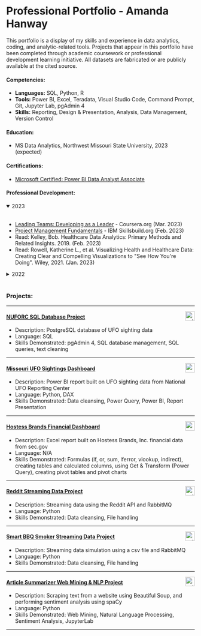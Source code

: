 # Professional Portfolio - Amanda Hanway
This portfolio is a display of my skills and experience in data analytics, coding, and analytic-related tools. Projects that appear in this portfolio have been completed through academic coursework or professional development learning initiative. All datasets are fabricated or are publicly available at the cited source.

#### Competencies:
- **Languages:** SQL, Python, R 
- **Tools:** Power BI, Excel, Teradata, Visual Studio Code, Command Prompt, Git, Jupyter Lab, pgAdmin 4    
- **Skills:** Reporting, Design & Presentation, Analysis, Data Management, Version Control  

#### Education:  
- MS Data Analytics, Northwest Missouri State University, 2023 (expected)

#### Certifications:  
- [Microsoft Certified: Power BI Data Analyst Associate](/supporting_files/Microsoft%20Certified%20Power%20BI.png)

#### Professional Development:   
<details open><summary>2023</summary><br><ul>
<li><a href="https://github.com/mandi1120/amanda-hanway-portfolio/blob/main/supporting_files/Leading%20Teams%20-%20Developing%20as%20a%20Leader%20-%20Coursera.pdf">Leading Teams: Developing as a Leader</a> - Coursera.org (Mar. 2023) 
<li><a href="https://github.com/mandi1120/amanda-hanway-portfolio/blob/main/supporting_files/Project%20Management%20Fundamentals.pdf">Project Management Fundamentals</a> - IBM Skillsbuild.org (Feb. 2023) 
<li>Read: Kelley, Bob. Healthcare Data Analytics: Primary Methods and Related Insights. 2019. (Feb. 2023)
<li>Read: Rowell, Katherine L., et al. Visualizing Health and Healthcare Data: Creating Clear and Compelling Visualizations to "See How You're Doing". Wiley, 2021. (Jan. 2023)
</ul></details>
<details><summary>2022</summary><br><ul>
<li><a href="https://github.com/mandi1120/amanda-hanway-portfolio/blob/main/supporting_files/Data%20Analyst%20in%20Power%20BI.pdf">Data Analyst in Power BI Career Track</a> - Datacamp.com (Dec. 2022)
<li><a href="https://github.com/mandi1120/amanda-hanway-portfolio/blob/main/supporting_files/Power%20BI%20Fundamentals%20-%20Data%20Camp.pdf">Power BI Fundamentals Skill Track</a> - Datacamp.com (Dec. 2022)
<li><a href="https://github.com/mandi1120/amanda-hanway-portfolio/blob/main/supporting_files/SQL%20Fundamentals%20-%20Data%20Camp.pdf">SQL Fundamentals Skill Track</a> - Datacamp.com (Dec. 2022)
</ul></details>

<br/>  

### Projects:   

---
<img align="right" alt="sql" height="25" src="https://img.shields.io/badge/PostgreSQL-3776AB.svg?style=for-the-badge&logo=PostgreSQL&logoColor=white">  

#### [NUFORC SQL Database Project](https://github.com/mandi1120/nuforc_sql_database)  
- Description: PostgreSQL database of UFO sighting data  
- Language: SQL
- Skills Demonstrated: pgAdmin 4, SQL database management, SQL queries, text cleaning 

---
<img align="right" alt="power bi" height="25" src="https://img.shields.io/badge/Power%20BI-3776AB.svg?style=for-the-badge&logo=Power-BI&logoColor=white">  

#### [Missouri UFO Sightings Dashboard](https://github.com/mandi1120/mo_ufo_dashboard/)
- Description: Power BI report built on UFO sighting data from National UFO Reporting Center  
- Language: Python, DAX 
- Skills Demonstrated: Data cleansing, Power Query, Power BI, Report Presentation 

---
<img align="right" alt="excel" height="25" src="https://img.shields.io/badge/Microsoft%20Excel-3776AB.svg?style=for-the-badge&logo=Microsoft-Excel&logoColor=white">  

#### [Hostess Brands Financial Dashboard](https://github.com/mandi1120/hostess_brands_dashboard)  
- Description: Excel report built on Hostess Brands, Inc. financial data from sec.gov  
- Language: N/A
- Skills Demonstrated: Formulas (if, or, sum, iferror, vlookup, indirect), creating tables and calculated columns, using Get & Transform (Power Query), creating pivot tables and pivot charts 

---
<img align="right" alt="python" height="25" src="https://img.shields.io/badge/Python-3776AB.svg?style=for-the-badge&logo=Python&logoColor=white">  

#### [Reddit Streaming Data Project](https://github.com/mandi1120/streaming-07-custom-project)  
- Description: Streaming data using the Reddit API and RabbitMQ  <br />
- Language: Python  <br />
- Skills Demonstrated: Data cleansing, File handling    

---
<img align="right" alt="python" height="25" src="https://img.shields.io/badge/Python-3776AB.svg?style=for-the-badge&logo=Python&logoColor=white">  

#### [Smart BBQ Smoker Streaming Data Project](https://github.com/mandi1120/streaming-05-smart-smoker)
- Description: Streaming data simulation using a csv file and RabbitMQ
- Language: Python 
- Skills Demonstrated: Data cleansing, File handling 



---
<img align="right" alt="python" height="25" src="https://img.shields.io/badge/Python-3776AB.svg?style=for-the-badge&logo=Python&logoColor=white">  

#### [Article Summarizer Web Mining & NLP Project](https://github.com/mandi1120/article-summarizer)  
- Description: Scraping text from a website using Beautiful Soup, and performing sentiment analysis using spaCy 
- Language: Python
- Skills Demonstrated: Web Mining, Natural Language Processing, Sentiment Analysis, JupyterLab



---
<br/>   
<br/>    
<br/>  
<br/>    
<br/>    
  
  
  
  
<!---
badges from:  https://home.aveek.io/GitHub-Profile-Badges/
-->


